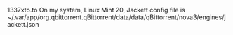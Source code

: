 1337xto.to
On my system, Linux Mint 20, Jackett config file is
~/.var/app/org.qbittorrent.qBittorrent/data/data/qBittorrent/nova3/engines/jackett.json
